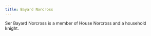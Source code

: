 ```yaml
---
title: Bayard Norcross
---
```


Ser Bayard Norcross is a member of House Norcross and a household knight.


